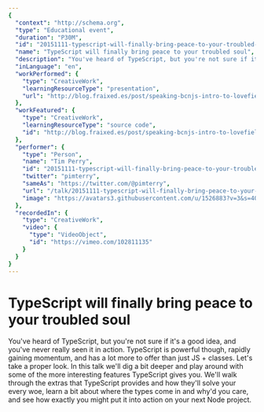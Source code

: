 ```yaml
---
{
  "context": "http://schema.org",
  "type": "Educational event",
  "duration": "P30M",
  "id": "20151111-typescript-will-finally-bring-peace-to-your-troubled-soul",
  "name": "TypeScript will finally bring peace to your troubled soul",
  "description": "You've heard of TypeScript, but you're not sure if it's a good idea, and you've never really seen it in action. TypeScript is powerful though, rapidly gaining momentum, and has a lot more to offer than just JS + classes. Let's take a proper look. In this talk we'll dig a bit deeper and play around with some of the more interesting features TypeScript gives you. We'll walk through the extras that TypeScript provides and how they'll solve your every woe, learn a bit about where the types come in and why'd you care, and see how exactly you might put it into action on your next Node project.",
  "inLanguage": "en",
  "workPerformed": {
    "type": "CreativeWork",
    "learningResourceType": "presentation",
    "url": "http://blog.fraixed.es/post/speaking-bcnjs-intro-to-lovefield/"
  },
  "workFeatured": {
    "type": "CreativeWork",
    "learningResourceType": "source code",
    "id": "http://blog.fraixed.es/post/speaking-bcnjs-intro-to-lovefield/"
  },
  "performer": {
    "type": "Person",
    "name": "Tim Perry",
    "id": "20151111-typescript-will-finally-bring-peace-to-your-troubled-soul",
    "twitter": "pimterry",
    "sameAs": "https://twitter.com/@pimterry",
    "url": "/talk/20151111-typescript-will-finally-bring-peace-to-your-troubled-soul.html",
    "image": "https://avatars3.githubusercontent.com/u/1526883?v=3&s=400"
  },
  "recordedIn": {
    "type": "CreativeWork",
    "video": {
      "type": "VideoObject",
      "id": "https://vimeo.com/102811135"
    }
  }
}
---
```

# TypeScript will finally bring peace to your troubled soul

You've heard of TypeScript, but you're not sure if it's a good idea, and you've never really seen it in action. TypeScript is powerful though, rapidly gaining momentum, and has a lot more to offer than just JS + classes. Let's take a proper look. In this talk we'll dig a bit deeper and play around with some of the more interesting features TypeScript gives you. We'll walk through the extras that TypeScript provides and how they'll solve your every woe, learn a bit about where the types come in and why'd you care, and see how exactly you might put it into action on your next Node project.